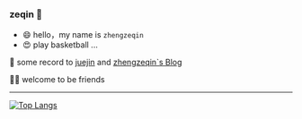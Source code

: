 ### zeqin 👋

<!-- <img align="right" src="https://github-readme-stats.vercel.app/api?username=zeqinjie&show_icons=true" /> -->

- 😄 hello，my name is `zhengzeqin`
- 😍 play basketball ...

📖 some record to [juejin](https://juejin.cn/user/1838039172396280/posts) and [zhengzeqin`s Blog](https://zhengzeqin.netlify.app/) 

👏🏻 welcome to be friends
- - -

[![Top Langs](https://github-readme-stats.vercel.app/api/top-langs/?username=zeqinjie&langs_count=10&layout=compact)](https://github.com/zeqinjie)


